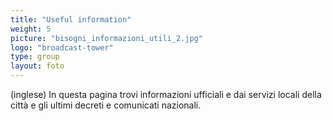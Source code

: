 ```yaml
---
title: "Useful information"
weight: 5
picture: "bisogni_informazioni_utili_2.jpg"
logo: "broadcast-tower"
type: group
layout: foto 
---
```


(inglese) In questa pagina trovi informazioni ufficiali e dai servizi locali della città e gli ultimi decreti e comunicati nazionali.
